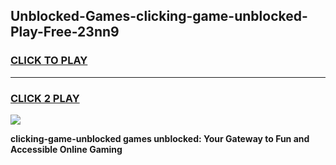 
## Unblocked-Games-clicking-game-unblocked-Play-Free-23nn9
<h3>
<a href="https://premium76.site?title=clicking-game-unblocked&ref=18A1">CLICK TO PLAY</a></h3>
<hr>

<h3>
<a href="https://premium76.site?title=clicking-game-unblocked&ref=18A1">CLICK 2 PLAY</a>
  
</h3>

<a href="https://premium76.site?title=clicking-game-unblocked&ref=18A1"><img src="https://clearcache.store/games.png"></a>


**clicking-game-unblocked games unblocked: Your Gateway to Fun and Accessible Online Gaming**
